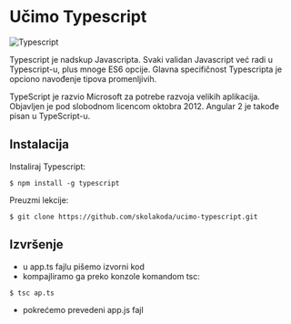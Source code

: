 # Učimo Typescript

![Typescript](https://upload.wikimedia.org/wikipedia/commons/a/a6/TypeScript_Logo.png)

Typescript je nadskup Javascripta. Svaki validan Javascript već radi u Typescript-u, plus mnoge ES6 opcije. Glavna specifičnost Typescripta je opciono navođenje tipova promenljivih.

TypeScript je razvio Microsoft za potrebe razvoja velikih aplikacija. Objavljen je pod slobodnom licencom oktobra 2012. Angular 2 je takođe pisan u TypeScript-u.


## Instalacija

Instaliraj Typescript:
```
$ npm install -g typescript
```

Preuzmi lekcije:
```
$ git clone https://github.com/skolakoda/ucimo-typescript.git
```

## Izvršenje

- u app.ts fajlu pišemo izvorni kod
- kompajliramo ga preko konzole komandom tsc:
```
$ tsc ap.ts
```
- pokrećemo prevedeni app.js fajl
